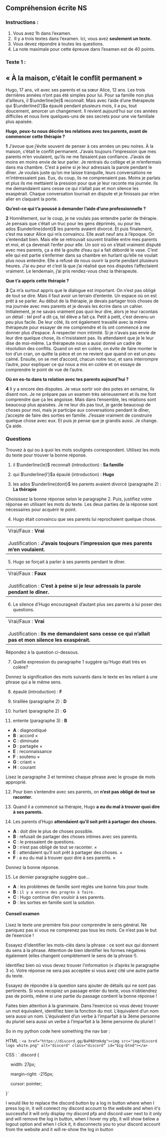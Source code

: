 
## **Compréhension écrite NS**

### **Instructions :**

1. Vous avez 1h dans l’examen.
2.  Il y a trois textes dans l’examen. Ici, vous avez **seulement un texte.**
3. Vous devez répondre à toutes les questions.
4. La note maximale pour cette épreuve dans l’examen est de 40 points.

### **Texte 1 :** 

## **« À la maison, c’était le conflit permanent »**

Hugo, 17 ans, vit avec ses parents et sa sœur Alice, 12 ans. Les trois dernières années n’ont pas été simples pour lui. Pour sa famille non plus d’ailleurs, il $\underline{le}$ reconnaît. Mais avec l’aide d’une thérapeute qui $\underline{l’}$a épaulé pendant plusieurs mois, il a pu, tout doucement, amorcer un changement. Il revient aujourd’hui sur ces années difficiles et nous livre quelques-uns de ses secrets pour une vie familiale plus apaisée.

**Hugo, peux-tu nous décrire tes relations avec tes parents, avant de commencer cette thérapie ?**

**1** J’avoue que j’évite souvent de penser à ces années un peu noires. À la maison, c’était le conflit permanent. J’avais toujours l’impression que mes parents m’en voulaient, qu’ils ne me faisaient pas confiance. J’avais de moins en moins envie de leur parler. Je rentrais du collège et je m’enfermais dans ma chambre. C’est à peine si je leur adressais la parole pendant le dîner. Je voulais juste qu’on me laisse tranquille, leurs conversations ne m’intéressaient pas. Eux, du coup, ils ne comprenaient pas. Moins je parlais et plus ils me mettaient la pression pour que je leur raconte ma journée. Ils me demandaient sans cesse ce qui n’allait pas et mon silence les exaspérait. Chaque conversation tournait en dispute et je finissais par m’en aller en claquant la porte.

**Qu’est-ce qui t’a poussé à demander l’aide d’une professionnelle ?**

**2** Honnêtement, sur le coup, je ne voulais pas entendre parler de thérapie. Je pensais que c’était un truc pour les gens déprimés, ou pour les ados $\underline{dont}$ les parents avaient divorcé. Et puis finalement, c’est ma sœur Alice qui m’a convaincu. Elle avait neuf ans à l’époque. On s’entendait bien. Mais elle se retrouvait souvent tiraillée entre mes parents et moi, et ça devenait l’enfer pour elle. Un soir où on s’était vraiment disputé avec mes parents, ça a été la goutte d’eau qui a fait débordé le vase. C’est elle qui est partie s’enfermer dans sa chambre en hurlant qu’elle ne voulait plus nous entendre. Elle a refusé de nous ouvrir la porte pendant plusieurs heures. J’ai eu peur et c’est là que j’ai réalisé que nos disputes l’affectaient vraiment. Le lendemain, j’ai pris rendez-vous chez la thérapeute.

**Que t’a appris cette thérapie ?**

**3** Ça m’a surtout appris que le dialogue est important. On n’est pas obligé de tout se dire. Mais il faut avoir un terrain d’entente. Un espace où on est prêt à se parler. Au début de la thérapie, je devais partager trois choses de ma journée avec mes parents et je devais les écrire dans un cahier. Initialement, je ne savais vraiment pas quoi leur dire, alors je leur racontais un détail : tel prof a dit ça, tel élève a fait ça. Petit à petit, c’est devenu un peu plus facile. De leur côté, ils ont également travaillé avec la même thérapeute pour essayer de me comprendre et ils ont commencé à me donner plus d’espace. À respecter mon intimité. Si je n’avais pas envie de leur dire quelque chose, ils n’insistaient pas. Ils attendaient que je le leur dise de moi-même. La thérapeute nous a aussi donné un cadre de résolution des conflits. Quand on est en colère, on évite de faire monter le ton d’un cran, on quitte la pièce et on ne revient que quand on est un peu calmé. Ensuite, on se met d’accord, chacun notre tour, et sans interrompre l’autre, pour expliquer ce qui nous a mis en colère et on essaye de comprendre le point de vue de l’autre.

**Où en es-tu dans ta relation avec tes parents aujourd’hui ?**

**4** Il y a encore des disputes. Je veux sortir voir des potes en semaine, ils disent non. Je ne prépare pas un examen très sérieusement et ils me font comprendre que ça les angoisse. Mais dans l’ensemble, les relations sont beaucoup plus apaisées. Je ne leur dis pas tout, je garde beaucoup de choses pour moi, mais je participe aux conversations pendant le dîner, j’accepte de faire des sorties en famille. J’essaie vraiment de construire quelque chose avec eux. Et puis je pense que je grandis aussi. Je change. Ça aide.

### Questions

Trouvez à qui ou à quoi les mots soulignés correspondent. Utilisez les mots du texte pour trouver la bonne réponse.

1. il $\underline{le}$ reconnaît (introduction) : **Sa famille**

2. qui $\underline{l’}$a épaulé (introduction) : **Hugo**

3. les ados $\underline{dont}$ les parents avaient divorcé (paragraphe 2) : **La thérapie**

Choisissez la bonne réponse selon le paragraphe 2. Puis, justifiez votre réponse en utilisant les mots du texte. Les deux parties de la réponse sont nécessaires pour acquérir le point.

4. Hugo était convaincu que ses parents lui reprochaient quelque chose.

|   |
|---|
|Vrai/Faux : **Vrai**<br><br>Justification : **J’avais toujours l’impression que mes parents m’en voulaient.**  |

5. Hugo se forçait à parler à ses parents pendant le dîner.

|   |
|---|
|Vrai/Faux : **Faux**<br><br>Justification : **C’est à peine si je leur adressais la parole pendant le dîner.** |


6. Le silence d’Hugo encourageait d’autant plus ses parents à lui poser des questions.

|   |
|---|
|Vrai/Faux : **Vrai**<br><br>Justification : **Ils me demandaient sans cesse ce qui n’allait pas et mon silence les exaspérait.** |

Répondez à la question ci-dessous.

7. Quelle expression du paragraphe 1 suggère qu’Hugo était très en colère?

Donnez la signification des mots suivants dans le texte en les reliant à une phrase qui a le même sens.

8. épaulé (introduction) : **F**

9. tiraillée (paragraphe 2) : **D**

10. hurlant (paragraphe 2) : **G**

11. entente (paragraphe 3) : **B**

- **A** : diagnostiqué
- **B** : accord $\times$ 
- **C** : diminuée
- **D** : partagée $\times$ 
- **E** : reconnaissance
- **F** : soutenu $\times$
- **G** : criant $\times$ 
- **H** : courant

Lisez le paragraphe 3 et terminez chaque phrase avec le groupe de mots approprié.

12. Pour bien s’entendre avec ses parents, on **n’est pas obligé de tout se raconter.**

13. Quand il a commencé sa thérapie, Hugo **a eu du mal à trouver quoi dire à ses parents.**

14. Les parents d’Hugo **attendaient qu’il soit prêt à partager des choses.**

- **A** : doit dire le plus de choses possible.
- **B** : refusait de partager des choses intimes avec ses parents.
- **C** : le pressaient de questions.
- **D** : n’est pas obligé de tout se raconter. $\times$ 
- **E** : attendaient qu’il soit prêt à partager des choses. $\times$ 
- **F** : a eu du mal à trouver quoi dire à ses parents. $\times$ 

Donnez la bonne réponse.

15. Le dernier paragraphe suggère que…

- **A** : les problèmes de famille sont réglés une bonne fois pour toute.
- **B** : ``il y a encore des progrès à faire.``
- **C** : Hugo continue d’en vouloir à ses parents.
- **D** : les sorties en famille sont la solution.

#### Conseil examen

Lisez le texte une première fois pour comprendre le sens général. Ne paniquez pas si vous ne comprenez pas tous les mots. Ce n’est pas le but de l’exercice !

Essayez d’identifier les mots-clés dans la phrase : ce sont eux qui donnent du sens à la phrase. Attention de bien identifier les formes négatives également (elles changent complètement le sens de la phrase !).

Identifiez bien où vous devez trouver l’information (« d’après le paragraphe 3 »). Votre réponse ne sera pas acceptée si vous avez cité une autre partie du texte.

Essayez de répondre à la question sans ajouter de détails qui ne sont pas pertinents. Si vous recopiez un passage entier du texte, vous n’obtiendrez pas de points, même si une partie du passage contient la bonne réponse !

Faites bien attention à la grammaire. Dans l’exercice où vous devez trouver un mot équivalent, identifiez bien la fonction du mot. L’équivalent d’un nom sera aussi un nom. L'équivalent d’un verbe à l’imparfait à la 3ème personne du pluriel sera aussi un verbe à l’imparfait à la 3ème personne du pluriel !



So in my python code here something the nav bar : 

HTML : 
`<a href="https://discord.gg/BaPADtmkdg"><img src="img/discord logo white.png" alt="discord" class="discord" id="big-btnd"></a>`

CSS :
`.discord {

    width: 27px;

    margin-right: -215px;

    cursor: pointer;

}`

I would like to replace the discord button by a log in button where when I press log in, it will connect my discord account to the website and when it's successful it will only display my discord pfp and discord user next to it only and will remove the log in button, when I hover my pfp, it will show below a logout option and when I click it, it disconnects you to your discord account from the website and it will re-show the log in button